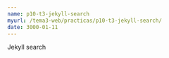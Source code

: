 ```yaml
---
name: p10-t3-jekyll-search
myurl: /tema3-web/practicas/p10-t3-jekyll-search/
date: 3000-01-11
---
```


Jekyll search 

